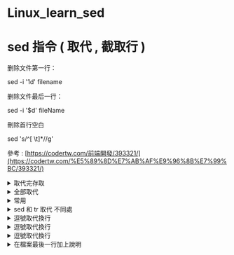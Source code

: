 # Linux_learn_sed
sed 指令 ( 取代 , 截取行 )
===
删除文件第一行：

sed -i '1d' filename

删除文件最后一行：

sed -i '$d' fileName

刪除首行空白

sed 's/^[ \t]*//g'

參考 : [https://codertw.com/前端開發/393321/](https://codertw.com/%E5%89%8D%E7%AB%AF%E9%96%8B%E7%99%BC/393321/)

<details>
<summary>取代完存取</summary>
![image](https://user-images.githubusercontent.com/96226780/201519271-a82f498b-8d0b-4738-9188-8ab994f05bd0.png)  
</details>
<details>
<summary>全部取代</summary>
![image](https://user-images.githubusercontent.com/96226780/201519295-0e14d1c5-7860-41e7-ad78-0ee871b21763.png)  
</details>
<details>
<summary>常用</summary>
![image](https://user-images.githubusercontent.com/96226780/201519314-ef497037-ad04-4513-9447-594a58738db1.png)  
</details>
<details>
<summary>sed 和 tr 取代 不同處</summary>
![image](https://user-images.githubusercontent.com/96226780/201519331-2b179b25-5b98-4845-bd3c-af7b87a4dd8a.png)
![image](https://user-images.githubusercontent.com/96226780/201519335-30dff1da-cc6e-478d-921c-b23caca921cd.png)  
</details>
<details>
<summary>逗號取代換行</summary>
![image](https://user-images.githubusercontent.com/96226780/201519314-ef497037-ad04-4513-9447-594a58738db1.png)  
</details>
<details>
<summary>逗號取代換行</summary>
![image](https://user-images.githubusercontent.com/96226780/201519358-36d8405c-6a60-4029-8c14-4300ce5370bb.png)
![image](https://user-images.githubusercontent.com/96226780/201519365-ded55033-9118-484a-9b60-5d2a20ff7bc3.png)
![image](https://user-images.githubusercontent.com/96226780/201519369-0b705b47-7155-4b37-b4b3-79b9842e8b4e.png)  
</details>
<details>
<summary>逗號取代換行</summary>
![image](https://user-images.githubusercontent.com/96226780/201519383-9b77d373-87b2-4e1b-ac5c-41bda1828bff.png)  
</details>
<details>
<summary>在檔案最後一行加上說明</summary>
參數 存檔用 -i -e 
檔案最後一行$
新增 a
換行 \
`sed -i -e '$a#2022/11/1 for 18 ora add (s)\
dbi.default.driver="dbmora_12"\
#2022/11/1 for 18 ora add (e)' fglprofile.t30std`  
![image](https://user-images.githubusercontent.com/96226780/201519415-ab6487a8-62b0-4827-94b0-50b7acd7a09e.png)
</details>
